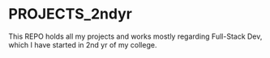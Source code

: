 # PROJECTS_2ndyr
This REPO holds all my projects and works mostly regarding Full-Stack Dev, which I have started in 2nd yr of my college.
